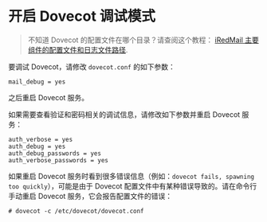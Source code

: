 # 开启 Dovecot 调试模式

> 不知道 Dovecot 的配置文件在哪个目录？请查阅这个教程：
> [iRedMail 主要组件的配置文件和日志文件路径](file.locations.html#dovecot).

要调试 Dovecot，请修改 `dovecot.conf` 的如下参数：

```
mail_debug = yes
```

之后重启 Dovecot 服务。

如果需要查看验证和密码相关的调试信息，请修改如下参数并重启 Dovecot 服务：

```
auth_verbose = yes
auth_debug = yes
auth_debug_passwords = yes
auth_verbose_passwords = yes
```

如果重启 Dovecot 服务时看到很多错误信息（例如：`dovecot fails, spawning too
quickly`），可能是由于 Dovecot 配置文件中有某种错误导致的。请在命令行手动重启
Dovecot 服务，它会报告配置文件的错误：

```
# dovecot -c /etc/dovecot/dovecot.conf
```

